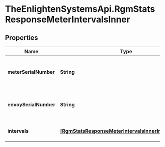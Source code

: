 # TheEnlightenSystemsApi.RgmStatsResponseMeterIntervalsInner

## Properties

Name | Type | Description | Notes
------------ | ------------- | ------------- | -------------
**meterSerialNumber** | **String** | Serial number of the revenue grade meter. | 
**envoySerialNumber** | **String** | Serial number of the reporting envoy. | 
**intervals** | [**[RgmStatsResponseMeterIntervalsInnerIntervalsInner]**](RgmStatsResponseMeterIntervalsInnerIntervalsInner.md) | Individual meter level interval. | 


